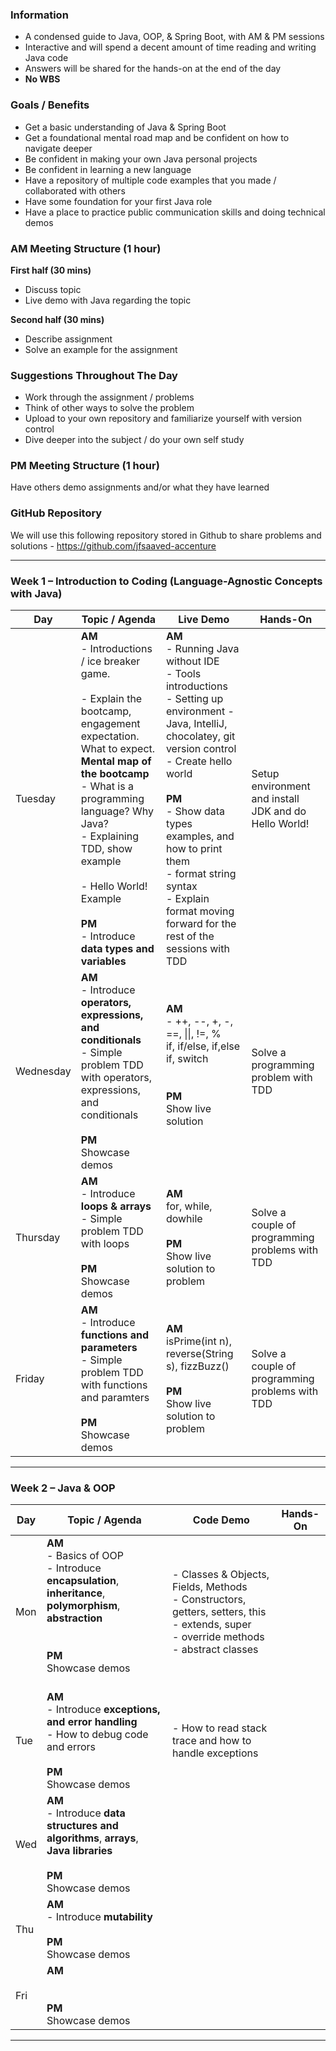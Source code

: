 ### **Information**
- A condensed guide to Java, OOP, & Spring Boot, with AM & PM sessions
- Interactive and will spend a decent amount of time reading and writing Java code
- Answers will be shared for the hands-on at the end of the day
- **No WBS**
### **Goals / Benefits**
- Get a basic understanding of Java & Spring Boot
- Get a foundational mental road map and be confident on how to navigate deeper
- Be confident in making your own Java personal projects
- Be confident in learning a new language
- Have a repository of multiple code examples that you made / collaborated with others
- Have some foundation for your first Java role
- Have a place to practice public communication skills and doing technical demos
### **AM Meeting Structure (1 hour)**
**First half (30 mins)** 
- Discuss topic
- Live demo with Java regarding the topic

**Second half (30 mins)** 
- Describe assignment
- Solve an example for the assignment
### **Suggestions Throughout The Day**
- Work through the assignment / problems
- Think of other ways to solve the problem
- Upload to your own repository and familiarize yourself with version control
- Dive deeper into the subject / do your own self study
### **PM Meeting Structure (1 hour)**
Have others demo assignments and/or what they have learned
### **GitHub Repository**
We will use this following repository stored in Github to share problems and solutions - https://github.com/jfsaaved-accenture

---
### **Week 1 – Introduction to Coding (Language-Agnostic Concepts with Java)**

| Day       | Topic / Agenda                                                                                                                                                                                                                                                                                                                | Live Demo                                                                                                                                                                                                                                                                                                                                 | Hands-On                                              |
| --------- | ----------------------------------------------------------------------------------------------------------------------------------------------------------------------------------------------------------------------------------------------------------------------------------------------------------------------------- | ----------------------------------------------------------------------------------------------------------------------------------------------------------------------------------------------------------------------------------------------------------------------------------------------------------------------------------------- | ----------------------------------------------------- |
| Tuesday   | **AM**<br>- Introductions / ice breaker game. <br><br>- Explain the bootcamp, engagement expectation. What to expect. **Mental map of the bootcamp**<br>- What is a programming language? Why Java?<br>- Explaining TDD, show example<br><br>- Hello World! Example<br><br>**PM**<br>- Introduce **data types and variables** | **AM**<br>- Running Java without IDE<br>- Tools introductions<br>- Setting up environment - Java, IntelliJ, chocolatey, git version control<br>- Create hello world<br><br>**PM**<br>- Show data types examples, and how to print them<br>- format string syntax<br>- Explain format moving forward for the rest of the sessions with TDD | Setup environment and install JDK and do Hello World! |
| Wednesday | **AM**<br>- Introduce **operators, expressions, and conditionals**<br>- Simple problem TDD with operators, expressions, and conditionals<br><br>**PM**<br>Showcase demos                                                                                                                                                      | **AM**<br>- ++, --, +, -, ==, \|\|, !=, %<br>if, if/else, if,else if, switch<br><br><br>**PM**<br>Show live solution<br><br>                                                                                                                                                                                                              | Solve a programming problem with TDD                  |
| Thursday  | **AM**<br>- Introduce **loops & arrays**<br>- Simple problem TDD with loops<br><br>**PM**<br>Showcase demos                                                                                                                                                                                                                   | **AM**<br>for, while, dowhile<br><br>**PM**<br>Show live solution to problem                                                                                                                                                                                                                                                              | Solve a couple of programming problems with TDD       |
| Friday    | **AM**<br>- Introduce **functions and parameters**<br>- Simple problem TDD with functions and paramters<br><br>**PM**<br>Showcase demos                                                                                                                                                                                       | **AM**<br>isPrime(int n), reverse(String s), fizzBuzz()<br><br>**PM**<br>Show live solution to problem                                                                                                                                                                                                                                    | Solve a couple of programming problems with TDD       |

---
### **Week 2 – Java & OOP**

| Day | Topic / Agenda                                                                                                                                             | Code Demo                                                                                                                                      | Hands-On |
| --- | ---------------------------------------------------------------------------------------------------------------------------------------------------------- | ---------------------------------------------------------------------------------------------------------------------------------------------- | -------- |
| Mon | **AM**<br>- Basics of OOP<br>- Introduce **encapsulation**, **inheritance**, **polymorphism**, **abstraction**<br><br><br>**PM**<br>Showcase demos<br><br> | - Classes & Objects, Fields, Methods<br>- Constructors, getters, setters, this<br>- extends, super<br>- override methods<br>- abstract classes |          |
| Tue | **AM**<br>- Introduce **exceptions, and error handling**<br>- How to debug code and errors<br><br>**PM**<br>Showcase demos<br>                             | - How to read stack trace and how to handle exceptions                                                                                         |          |
| Wed | **AM**<br>- Introduce **data structures and algorithms**, **arrays**, **Java libraries**<br><br>**PM**<br>Showcase demos<br>                               |                                                                                                                                                |          |
| Thu | **AM**<br>- Introduce **mutability**<br><br>**PM**<br>Showcase demos                                                                                       |                                                                                                                                                |          |
| Fri | **AM**<br><br><br>**PM**<br>Showcase demos                                                                                                                 |                                                                                                                                                |          |

---